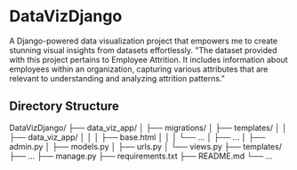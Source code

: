 # DataVizDjango
A Django-powered data visualization project that empowers me to create stunning visual insights from datasets effortlessly.
"The dataset provided with this project pertains to Employee Attrition. It includes information about employees within an organization, capturing various attributes that are relevant to understanding and analyzing attrition patterns."

## Directory Structure

DataVizDjango/
├── data_viz_app/
│   ├── migrations/
│   ├── templates/
│   │   ├── data_viz_app/
│   │   │   ├── base.html
│   │   │   └── ...
│   ├── ...
│   ├── admin.py
│   ├── models.py
│   ├── urls.py
│   └── views.py
├── templates/
├── ...
├── manage.py
├── requirements.txt
├── README.md
└── ...


